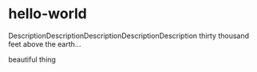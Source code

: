 # hello-world


DescriptionDescriptionDescriptionDescriptionDescription
thirty thousand feet above the earth...


beautiful thing